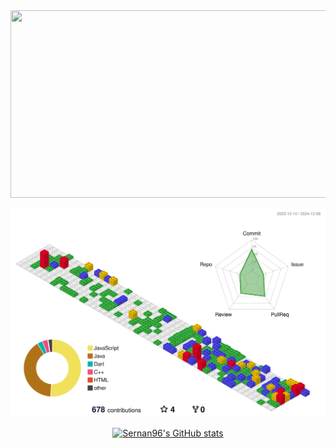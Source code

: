 <div align="center">
  <a href="https://github.com/devxb/gitanimals">
<img
  src="https://render.gitanimals.org/farms/sernan96"
  width="600"
  height="300"
/>
</a>
  
  ![Sernan96's Contirbute](./profile-3d-contrib/profile-gitblock.svg)
  
  [![Sernan96's GitHub stats](https://github-readme-stats.vercel.app/api?username=sernan96&count_private=true&theme=cobalt)](https://github.com/sernan96/github-readme-stats)

</div>
